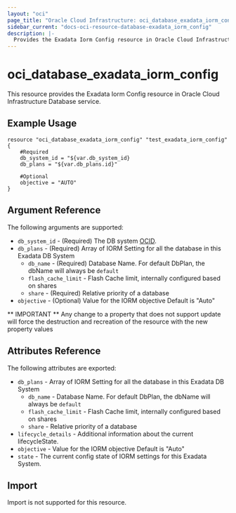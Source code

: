 ```yaml
---
layout: "oci"
page_title: "Oracle Cloud Infrastructure: oci_database_exadata_iorm_config"
sidebar_current: "docs-oci-resource-database-exadata_iorm_config"
description: |-
  Provides the Exadata Iorm Config resource in Oracle Cloud Infrastructure Database service
---
```


# oci_database_exadata_iorm_config
This resource provides the Exadata Iorm Config resource in Oracle Cloud Infrastructure Database service.



## Example Usage

```hcl
resource "oci_database_exadata_iorm_config" "test_exadata_iorm_config" {
	#Required
	db_system_id = "${var.db_system_id}
	db_plans = "${var.db_plans.id}"

	#Optional
	objective = "AUTO"
}
```

## Argument Reference

The following arguments are supported:


* `db_system_id` - (Required) The DB system [OCID](https://docs.cloud.oracle.com/iaas/Content/General/Concepts/identifiers.htm). 
* `db_plans` - (Required) Array of IORM Setting for all the database in this Exadata DB System 
	* `db_name` - (Required) Database Name. For default DbPlan, the dbName will always be `default` 
	* `flash_cache_limit` - Flash Cache limit, internally configured based on shares 
	* `share` - (Required) Relative priority of a database 
* `objective` - (Optional) Value for the IORM objective Default is "Auto" 


** IMPORTANT **
Any change to a property that does not support update will force the destruction and recreation of the resource with the new property values

## Attributes Reference

The following attributes are exported:

* `db_plans` - Array of IORM Setting for all the database in this Exadata DB System 
	* `db_name` - Database Name. For default DbPlan, the dbName will always be `default` 
	* `flash_cache_limit` - Flash Cache limit, internally configured based on shares 
	* `share` - Relative priority of a database 
* `lifecycle_details` - Additional information about the current lifecycleState. 
* `objective` - Value for the IORM objective Default is "Auto" 
* `state` - The current config state of IORM settings for this Exadata System. 

## Import

Import is not supported for this resource.

